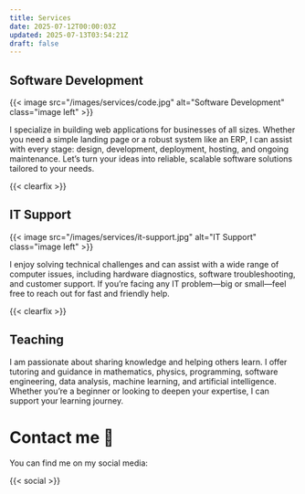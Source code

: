 ```yaml
---
title: Services
date: 2025-07-12T00:00:03Z
updated: 2025-07-13T03:54:21Z
draft: false
---
```


## Software Development

{{< image src="/images/services/code.jpg" alt="Software Development" class="image left" >}}

I specialize in building web applications for businesses of all sizes. Whether you need a simple landing page or a robust system like an ERP, I can assist with every stage: design, development, deployment, hosting, and ongoing maintenance. Let’s turn your ideas into reliable, scalable software solutions tailored to your needs.

{{< clearfix >}}

## IT Support

{{< image src="/images/services/it-support.jpg" alt="IT Support" class="image left" >}}

I enjoy solving technical challenges and can assist with a wide range of computer issues, including hardware diagnostics, software troubleshooting, and customer support. If you’re facing any IT problem—big or small—feel free to reach out for fast and friendly help.

{{< clearfix >}}

## Teaching

I am passionate about sharing knowledge and helping others learn. I offer tutoring and guidance in mathematics, physics, programming, software engineering, data analysis, machine learning, and artificial intelligence. Whether you’re a beginner or looking to deepen your expertise, I can support your learning journey.

# Contact me 📧

You can find me on my social media:

{{< social >}}

